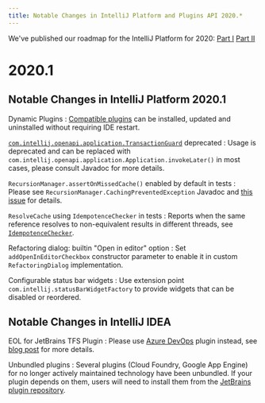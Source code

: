 ```yaml
---
title: Notable Changes in IntelliJ Platform and Plugins API 2020.*
---
```

<!-- Copyright 2000-2020 JetBrains s.r.o. and other contributors. Use of this source code is governed by the Apache 2.0 license that can be found in the LICENSE file. -->

We've published our roadmap for the IntelliJ Platform for 2020: [Part I](https://blog.jetbrains.com/idea/2019/12/intellij-platform-roadmap-for-2020/) [Part II](https://blog.jetbrains.com/idea/2020/01/intellij-based-ide-features-roadmap-for-2020/)

# 2020.1 

## Notable Changes in IntelliJ Platform 2020.1
Dynamic Plugins
: [Compatible plugins](/basics/plugin_structure/dynamic_plugins.md) can be installed, updated and uninstalled without requiring IDE restart.

[`com.intellij.openapi.application.TransactionGuard`](upsource:///platform/core-api/src/com/intellij/openapi/application/TransactionGuard.java) deprecated
: Usage is deprecated and can be replaced with `com.intellij.openapi.application.Application.invokeLater()` in most cases, please consult Javadoc for more details.

`RecursionManager.assertOnMissedCache()` enabled by default in tests
: Please see `RecursionManager.CachingPreventedException` Javadoc and [this issue](https://youtrack.jetbrains.com/issue/IDEA-228809) for details. 

`ResolveCache` using `IdempotenceChecker` in tests
: Reports when the same reference resolves to non-equivalent results in different threads, see [`IdempotenceChecker`](upsource:///platform/core-impl/src/com/intellij/util/IdempotenceChecker.java).

Refactoring dialog: builtin "Open in editor" option
: Set `addOpenInEditorCheckbox` constructor parameter to enable it in custom `RefactoringDialog` implementation.

Configurable status bar widgets
: Use extension point `com.intellij.statusBarWidgetFactory` to provide widgets that can be disabled or reordered. 

## Notable Changes in IntelliJ IDEA

EOL for JetBrains TFS Plugin
: Please use [Azure DevOps](https://plugins.jetbrains.com/plugin/7981-azure-devops) plugin instead, see [blog post](https://blog.jetbrains.com/idea/2020/01/end-of-support-for-tfs-2014-and-older/) for more details.

Unbundled plugins
: Several plugins (Cloud Foundry, Google App Engine) for no longer actively maintained technology have been unbundled. 
If your plugin depends on them, users will need to install them from the [JetBrains plugin repository](https://plugins.jetbrains.com).
